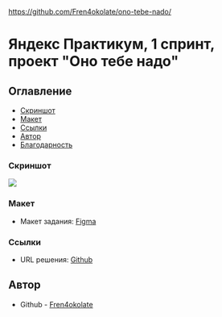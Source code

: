https://github.com/Fren4okolate/ono-tebe-nado/

# Яндекс Практикум, 1 спринт, проект "Оно тебе надо"

## Оглавление

- [Скриншот](#скриншот)
- [Макет](#макет)
- [Ссылки](#ссылки)
- [Автор](#автор)
- [Благодарность](#благодарность)

### Скриншот

![](screenshot.png)

### Макет

- Макет задания: [Figma]([https://www.figma.com/file/j0GR1cSFoZbUnNWNvpDapI](https://www.figma.com/design/8KwhMpv8qnDocX4NVFQBpn/Оно-тебе-надо?node-id=1-2&node-type=frame&t=CUXWIEs9yNwAPb0E-0))

### Ссылки

- URL решения: [Github](https://github.com/Fren4okolate/ono-tebe-nado/)

 ## Автор
 
  - Github - [Fren4okolate](https://github.com/Fren4okolate/)
